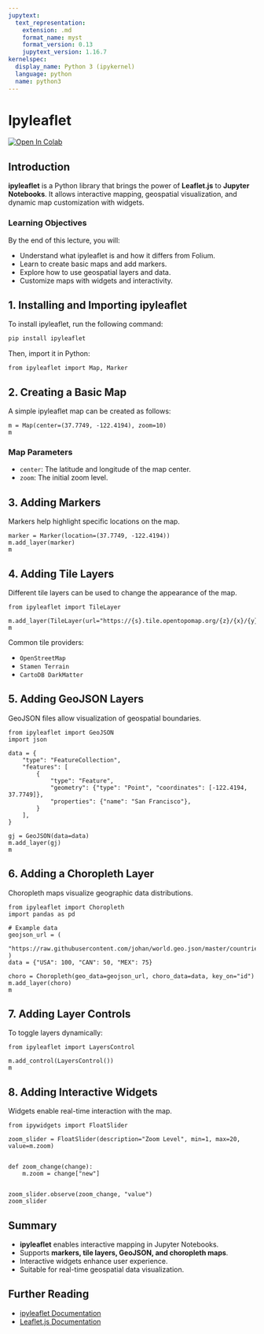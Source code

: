 ```yaml
---
jupytext:
  text_representation:
    extension: .md
    format_name: myst
    format_version: 0.13
    jupytext_version: 1.16.7
kernelspec:
  display_name: Python 3 (ipykernel)
  language: python
  name: python3
---
```


# Ipyleaflet

[![Open In Colab](https://colab.research.google.com/assets/colab-badge.svg)](https://colab.research.google.com/github/giswqs/geog-510/blob/main/book/geospatial/ipyleaflet.ipynb)

## Introduction
**ipyleaflet** is a Python library that brings the power of **Leaflet.js** to **Jupyter Notebooks**. It allows interactive mapping, geospatial visualization, and dynamic map customization with widgets.

### Learning Objectives
By the end of this lecture, you will:
- Understand what ipyleaflet is and how it differs from Folium.
- Learn to create basic maps and add markers.
- Explore how to use geospatial layers and data.
- Customize maps with widgets and interactivity.

## 1. Installing and Importing ipyleaflet
To install ipyleaflet, run the following command:

```bash
pip install ipyleaflet
```

Then, import it in Python:

```{code-cell} ipython3
from ipyleaflet import Map, Marker
```

## 2. Creating a Basic Map
A simple ipyleaflet map can be created as follows:

```{code-cell} ipython3
m = Map(center=(37.7749, -122.4194), zoom=10)
m
```

### Map Parameters
- `center`: The latitude and longitude of the map center.
- `zoom`: The initial zoom level.

## 3. Adding Markers
Markers help highlight specific locations on the map.

```{code-cell} ipython3
marker = Marker(location=(37.7749, -122.4194))
m.add_layer(marker)
m
```

## 4. Adding Tile Layers
Different tile layers can be used to change the appearance of the map.

```{code-cell} ipython3
from ipyleaflet import TileLayer

m.add_layer(TileLayer(url="https://{s}.tile.opentopomap.org/{z}/{x}/{y}.png"))
m
```

Common tile providers:
- `OpenStreetMap`
- `Stamen Terrain`
- `CartoDB DarkMatter`

## 5. Adding GeoJSON Layers
GeoJSON files allow visualization of geospatial boundaries.

```{code-cell} ipython3
from ipyleaflet import GeoJSON
import json

data = {
    "type": "FeatureCollection",
    "features": [
        {
            "type": "Feature",
            "geometry": {"type": "Point", "coordinates": [-122.4194, 37.7749]},
            "properties": {"name": "San Francisco"},
        }
    ],
}

gj = GeoJSON(data=data)
m.add_layer(gj)
m
```

## 6. Adding a Choropleth Layer
Choropleth maps visualize geographic data distributions.

```{code-cell} ipython3
from ipyleaflet import Choropleth
import pandas as pd

# Example data
geojson_url = (
    "https://raw.githubusercontent.com/johan/world.geo.json/master/countries.geo.json"
)
data = {"USA": 100, "CAN": 50, "MEX": 75}

choro = Choropleth(geo_data=geojson_url, choro_data=data, key_on="id")
m.add_layer(choro)
m
```

## 7. Adding Layer Controls
To toggle layers dynamically:

```{code-cell} ipython3
from ipyleaflet import LayersControl

m.add_control(LayersControl())
m
```

## 8. Adding Interactive Widgets
Widgets enable real-time interaction with the map.

```{code-cell} ipython3
from ipywidgets import FloatSlider

zoom_slider = FloatSlider(description="Zoom Level", min=1, max=20, value=m.zoom)


def zoom_change(change):
    m.zoom = change["new"]


zoom_slider.observe(zoom_change, "value")
zoom_slider
```

## Summary
- **ipyleaflet** enables interactive mapping in Jupyter Notebooks.
- Supports **markers, tile layers, GeoJSON, and choropleth maps**.
- Interactive widgets enhance user experience.
- Suitable for real-time geospatial data visualization.

## Further Reading
- [ipyleaflet Documentation](https://ipyleaflet.readthedocs.io/en/latest/)
- [Leaflet.js Documentation](https://leafletjs.com/)
